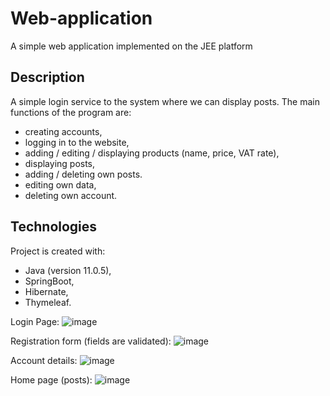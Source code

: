# Web-application
A simple web application implemented on the JEE platform

## Description

A simple login service to the system where we can display posts. The main functions of the program are:
* creating accounts,
* logging in to the website,
* adding / editing / displaying products (name, price, VAT rate),
* displaying posts,
* adding / deleting own posts.
* editing own data,
* deleting own account.

## Technologies
Project is created with:
* Java (version 11.0.5),
* SpringBoot,
* Hibernate,
* Thymeleaf.

Login Page:
![image](https://user-images.githubusercontent.com/45290627/92919447-ce999280-f430-11ea-9018-d272ffd080b5.png)

Registration form (fields are validated):
![image](https://user-images.githubusercontent.com/45290627/92919429-c4779400-f430-11ea-97ca-fe1b19134896.png)

Account details:
![image](https://user-images.githubusercontent.com/45290627/92919496-e4a75300-f430-11ea-99a3-193ca4a5fb34.png)

Home page (posts):
![image](https://user-images.githubusercontent.com/45290627/92919520-f0931500-f430-11ea-81b2-bc84a07df642.png)
